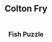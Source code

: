 <!DOCTYPE html>
<h1><br><center>Colton Fry</br></h1>
<h2><br><center>Fish Puzzle</center></br></h2>
  
  

